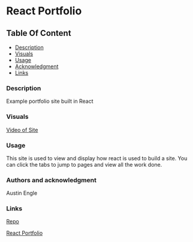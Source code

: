 # React Portfolio

## Table Of Content

- [Description](#Description)
- [Visuals](#Visuals)
- [Usage](#Usage)
- [Acknowledgment](#Authors)
- [Links](#Links)

### Description

Example portfolio site built in React

### Visuals

[Video of Site](https://drive.google.com/file/d/16G0O6DaUyKmDUYtFXXjpU7QiiOFIXl-O/view?usp=sharing)

### Usage

This site is used to view and display how react is used to build a site. You can click the tabs to jump to pages and view all the work done.

### Authors and acknowledgment

Austin Engle

### Links

[Repo](https://github.com/FatherWolf/r-portfolio)

[React Portfolio](https://fatherwolf.github.io/r-portfolio/)
